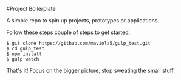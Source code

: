#Project Boilerplate

A simple repo to spin up projects, prototypes or applications.

Follow these steps couple of steps to get started:

    $ git clone https://github.com/maviola5/gulp_test.git
    $ cd gulp_test
    $ npm install
    $ gulp watch

That's it! Focus on the bigger picture, stop sweating the small stuff.
